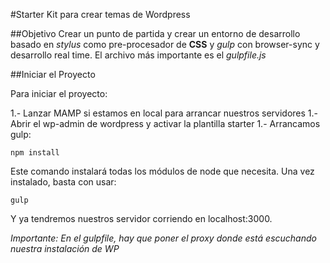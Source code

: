 #Starter Kit para crear temas de Wordpress

##Objetivo
Crear un punto de partida y crear un entorno de desarrollo basado en _stylus_ como pre-procesador de **CSS** y _gulp_ con browser-sync y desarrollo real time.
El archivo más importante es el _gulpfile.js_

##Iniciar el Proyecto

Para iniciar el proyecto:

1.- Lanzar MAMP si estamos en local para arrancar nuestros servidores
1.- Abrir el wp-admin de wordpress y activar la plantilla starter
1.- Arrancamos gulp:

```
npm install
```

Este comando instalará todas los módulos de node que necesita.
Una vez instalado, basta con usar:

```
gulp
```

Y ya tendremos nuestros servidor corriendo en localhost:3000.

_Importante: En el gulpfile, hay que poner el proxy donde está escuchando nuestra instalación de WP_